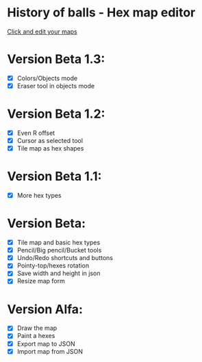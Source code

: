 # History of balls - Hex map editor
[Click and edit your maps](https://luki20091.github.io/Hex-map-editor/)

# Version Beta 1.3:
- [x] Colors/Objects mode
- [x] Eraser tool in objects mode
      
# Version Beta 1.2:
- [x] Even R offset
- [x] Cursor as selected tool
- [x] Tile map as hex shapes

# Version Beta 1.1:
- [x] More hex types

# Version Beta:
- [x] Tile map and basic hex types
- [x] Pencil/Big pencil/Bucket tools
- [x] Undo/Redo shortcuts and buttons
- [x] Pointy-top/hexes rotation
- [x] Save width and height in json
- [x] Resize map form

# Version Alfa:
- [x] Draw the map
- [x] Paint a hexes
- [x] Export map to JSON
- [x] Import map from JSON
